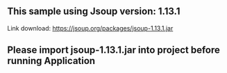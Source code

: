 ## This sample using Jsoup version: 1.13.1
Link download: https://jsoup.org/packages/jsoup-1.13.1.jar

## Please import jsoup-1.13.1.jar into project before running Application

